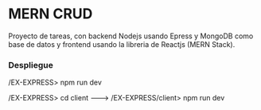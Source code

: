 # MERN CRUD

Proyecto de tareas, con backend Nodejs usando Epress y MongoDB como base de datos y frontend usando la libreria de Reactjs (MERN Stack).

### Despliegue
/EX-EXPRESS> npm run dev

/EX-EXPRESS> cd client
---> /EX-EXPRESS/client> npm run dev
